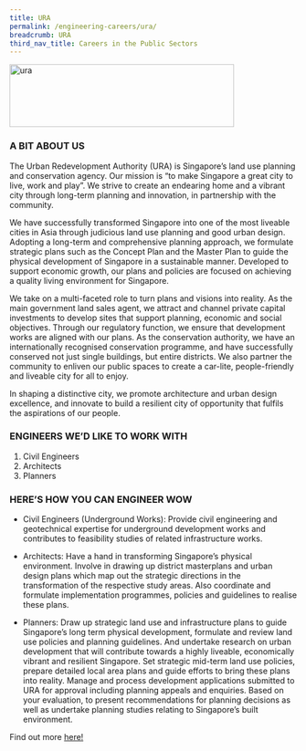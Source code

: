 ```yaml
---
title: URA
permalink: /engineering-careers/ura/
breadcrumb: URA
third_nav_title: Careers in the Public Sectors
---
```






<img src="/images/ura.jpg" alt="ura" style="width:393px;height:110px;" align="left">
<br clear="left">

### A BIT ABOUT US
The Urban Redevelopment Authority (URA) is Singapore’s land use planning and conservation agency. Our mission is “to make Singapore a great city to live, work and play”. We strive to create an endearing home and a vibrant city through long-term planning and innovation, in partnership with the community.

We have successfully transformed Singapore into one of the most liveable cities in Asia through judicious land use planning and good urban design. Adopting a long-term and comprehensive planning approach, we formulate strategic plans such as the Concept Plan and the Master Plan to guide the physical development of Singapore in a sustainable manner. Developed to support economic growth, our plans and policies are focused on achieving a quality living environment for Singapore.

We take on a multi-faceted role to turn plans and visions into reality. As the main government land sales agent, we attract and channel private capital investments to develop sites that support planning, economic and social objectives. Through our regulatory function, we ensure that development works are aligned with our plans. As the conservation authority, we have an internationally recognised conservation programme, and have successfully conserved not just single buildings, but entire districts. We also partner the community to enliven our public spaces to create a car-lite, people-friendly and liveable city for all to enjoy.

In shaping a distinctive city, we promote architecture and urban design excellence, and innovate to build a resilient city of opportunity that fulfils the aspirations of our people.

### ENGINEERS WE’D LIKE TO WORK WITH
1. Civil Engineers
2. Architects
3. Planners

### HERE’S HOW YOU CAN ENGINEER WOW
- Civil Engineers (Underground Works): Provide civil engineering and geotechnical expertise for underground development works and contributes to feasibility studies of related infrastructure works. 

- Architects: Have a hand in transforming Singapore’s physical environment.  Involve in drawing up district masterplans and urban design plans which map out the strategic directions in the transformation of the respective study areas.  Also coordinate and formulate implementation programmes, policies and guidelines to realise these plans.

- Planners: Draw up strategic land use and infrastructure plans to guide Singapore’s long term physical development, formulate and review land use policies and planning guidelines. And undertake research on urban development that will contribute towards a highly liveable, economically vibrant and resilient Singapore. Set strategic mid-term land use policies, prepare detailed local area plans and guide efforts to bring these plans into reality. Manage and process development applications submitted to URA for approval including planning appeals and enquiries.  Based on your evaluation, to present recommendations for planning decisions as well as undertake planning studies relating to Singapore’s built environment.

Find out more <a href="https://www.ura.gov.sg/Corporate/Careers" target="_blank">here!</a>
